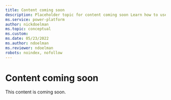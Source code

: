 ```yaml
---
title: Content coming soon
description: Placeholder topic for content coming soon Learn how to use the portals admin center
ms.service: power-platform
author: nickdoelman
ms.topic: conceptual
ms.custom: 
ms.date: 05/23/2022
ms.author: ndoelman
ms.reviewer: ndoelman
robots: noindex, nofollow
---
```


# Content coming soon

This content is coming soon.